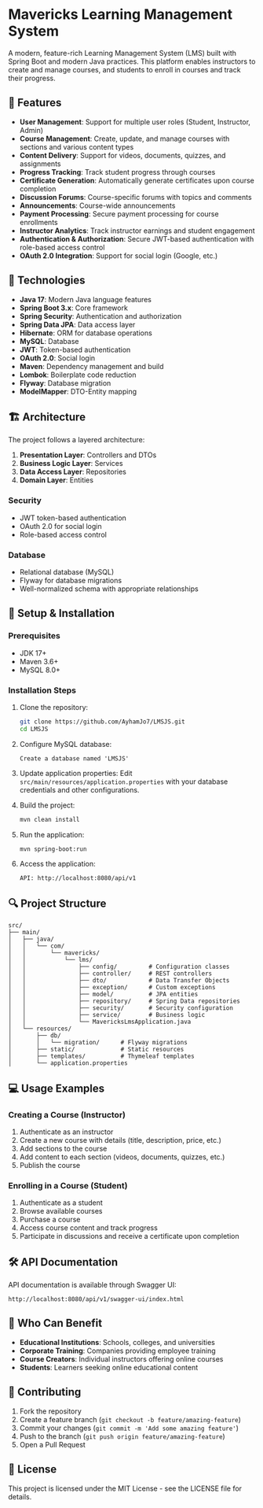 # Mavericks Learning Management System

A modern, feature-rich Learning Management System (LMS) built with Spring Boot and modern Java practices. This platform enables instructors to create and manage courses, and students to enroll in courses and track their progress.

## 🌟 Features

- **User Management**: Support for multiple user roles (Student, Instructor, Admin)
- **Course Management**: Create, update, and manage courses with sections and various content types
- **Content Delivery**: Support for videos, documents, quizzes, and assignments
- **Progress Tracking**: Track student progress through courses
- **Certificate Generation**: Automatically generate certificates upon course completion
- **Discussion Forums**: Course-specific forums with topics and comments
- **Announcements**: Course-wide announcements
- **Payment Processing**: Secure payment processing for course enrollments
- **Instructor Analytics**: Track instructor earnings and student engagement
- **Authentication & Authorization**: Secure JWT-based authentication with role-based access control
- **OAuth 2.0 Integration**: Support for social login (Google, etc.)

## 🔧 Technologies

- **Java 17**: Modern Java language features
- **Spring Boot 3.x**: Core framework
- **Spring Security**: Authentication and authorization
- **Spring Data JPA**: Data access layer
- **Hibernate**: ORM for database operations
- **MySQL**: Database
- **JWT**: Token-based authentication
- **OAuth 2.0**: Social login
- **Maven**: Dependency management and build
- **Lombok**: Boilerplate code reduction
- **Flyway**: Database migration
- **ModelMapper**: DTO-Entity mapping

## 🏗️ Architecture

The project follows a layered architecture:

1. **Presentation Layer**: Controllers and DTOs
2. **Business Logic Layer**: Services
3. **Data Access Layer**: Repositories
4. **Domain Layer**: Entities

### Security

- JWT token-based authentication
- OAuth 2.0 for social login
- Role-based access control

### Database

- Relational database (MySQL)
- Flyway for database migrations
- Well-normalized schema with appropriate relationships

## 🚀 Setup & Installation

### Prerequisites

- JDK 17+
- Maven 3.6+
- MySQL 8.0+

### Installation Steps

1. Clone the repository:
   ```bash
   git clone https://github.com/AyhamJo7/LMSJS.git
   cd LMSJS
   ```

2. Configure MySQL database:
   ```
   Create a database named 'LMSJS'
   ```

3. Update application properties:
   Edit `src/main/resources/application.properties` with your database credentials and other configurations.

4. Build the project:
   ```bash
   mvn clean install
   ```

5. Run the application:
   ```bash
   mvn spring-boot:run
   ```

6. Access the application:
   ```
   API: http://localhost:8080/api/v1
   ```

## 🔍 Project Structure

```
src/
├── main/
│   ├── java/
│   │   └── com/
│   │       └── mavericks/
│   │           └── lms/
│   │               ├── config/         # Configuration classes
│   │               ├── controller/     # REST controllers
│   │               ├── dto/            # Data Transfer Objects
│   │               ├── exception/      # Custom exceptions
│   │               ├── model/          # JPA entities
│   │               ├── repository/     # Spring Data repositories
│   │               ├── security/       # Security configuration
│   │               ├── service/        # Business logic
│   │               └── MavericksLmsApplication.java
│   └── resources/
│       ├── db/
│       │   └── migration/      # Flyway migrations
│       ├── static/             # Static resources
│       ├── templates/          # Thymeleaf templates
│       └── application.properties
```

## 💻 Usage Examples

### Creating a Course (Instructor)

1. Authenticate as an instructor
2. Create a new course with details (title, description, price, etc.)
3. Add sections to the course
4. Add content to each section (videos, documents, quizzes, etc.)
5. Publish the course

### Enrolling in a Course (Student)

1. Authenticate as a student
2. Browse available courses
3. Purchase a course
4. Access course content and track progress
5. Participate in discussions and receive a certificate upon completion

## 🛠️ API Documentation

API documentation is available through Swagger UI:
```
http://localhost:8080/api/v1/swagger-ui/index.html
```

## 👥 Who Can Benefit

- **Educational Institutions**: Schools, colleges, and universities
- **Corporate Training**: Companies providing employee training
- **Course Creators**: Individual instructors offering online courses
- **Students**: Learners seeking online educational content

## 🤝 Contributing

1. Fork the repository
2. Create a feature branch (`git checkout -b feature/amazing-feature`)
3. Commit your changes (`git commit -m 'Add some amazing feature'`)
4. Push to the branch (`git push origin feature/amazing-feature`)
5. Open a Pull Request

## 📝 License

This project is licensed under the MIT License - see the LICENSE file for details.
